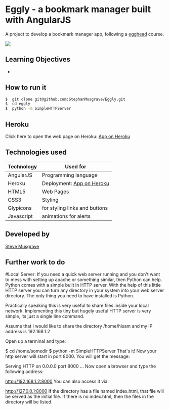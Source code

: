 # Eggly - a bookmark manager built with AngularJS


A project to develop a bookmark manager app, following a [egghead] course.

![](public/IMG_1456.JPG)

## Learning Objectives
- 
## How to run it
```sh
$  git clone git@github.com:StephanMusgrave/Eggly.git
$  cd eggly
$  python -m SimpleHTTPServer

```

Heroku
----
Click here to open the web page on Heroku: [App on Heroku]

## Technologies used

|Technology                 |Used for                        |
|---------------------------|--------------------------------|
|AngularJS                  |Programming language            |
|Heroku                     |Deployment: [App on Heroku]     |
|HTML5                      |Web Pages                       |
|CSS3                       |Styling                         |
|Glypicons                  |for styling links and buttons   |
|Javascript                 |animations for alerts           |


## Developed by

[Steve Musgrave]

## Further work to do

[Steve Musgrave]:https://github.com/StephanMusgrave
[App on Heroku]:https://eggly-musgrave.herokuapp.com/
[egghead]:https://egghead.io/


#Local Server:
If you need a quick web server running and you don't want to mess with setting up apache or something similar, then Python can help. Python comes with a simple built in HTTP server. With the help of this little HTTP server you can turn any directory in your system into your web server directory. The only thing you need to have installed is Python.

Practically speaking this is very useful to share files inside your local network. Implementing this tiny but hugely useful HTTP server is very simple, its just a single line command.

Assume that I would like to share the directory /home/hisam and my IP address is 192.168.1.2

Open up a terminal and type:

$ cd /home/somedir
$ python -m SimpleHTTPServer
That's it! Now your http server will start in port 8000. You will get the message:

Serving HTTP on 0.0.0.0 port 8000 ...
Now open a browser and type the following address:

http://192.168.1.2:8000
You can also access it via:

http://127.0.0.1:8000
If the directory has a file named index.html, that file will be served as the initial file. If there is no index.html, then the files in the directory will be listed.

